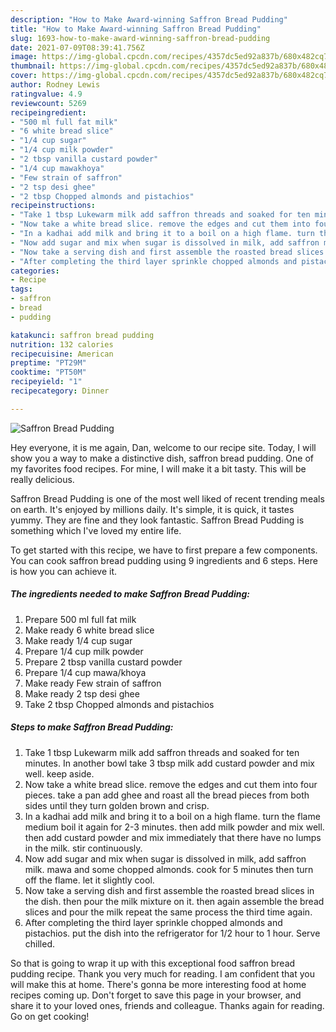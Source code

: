 ```yaml
---
description: "How to Make Award-winning Saffron Bread Pudding"
title: "How to Make Award-winning Saffron Bread Pudding"
slug: 1693-how-to-make-award-winning-saffron-bread-pudding
date: 2021-07-09T08:39:41.756Z
image: https://img-global.cpcdn.com/recipes/4357dc5ed92a837b/680x482cq70/saffron-bread-pudding-recipe-main-photo.jpg
thumbnail: https://img-global.cpcdn.com/recipes/4357dc5ed92a837b/680x482cq70/saffron-bread-pudding-recipe-main-photo.jpg
cover: https://img-global.cpcdn.com/recipes/4357dc5ed92a837b/680x482cq70/saffron-bread-pudding-recipe-main-photo.jpg
author: Rodney Lewis
ratingvalue: 4.9
reviewcount: 5269
recipeingredient:
- "500 ml full fat milk"
- "6 white bread slice"
- "1/4 cup sugar"
- "1/4 cup milk powder"
- "2 tbsp vanilla custard powder"
- "1/4 cup mawakhoya"
- "Few strain of saffron"
- "2 tsp desi ghee"
- "2 tbsp Chopped almonds and pistachios"
recipeinstructions:
- "Take 1 tbsp Lukewarm milk add saffron threads and soaked for ten minutes. In another bowl take 3 tbsp milk add custard powder and mix well. keep aside."
- "Now take a white bread slice. remove the edges and cut them into four pieces. take a pan add ghee and roast all the bread pieces from both sides until they turn golden brown and crisp."
- "In a kadhai add milk and bring it to a boil on a high flame. turn the flame medium boil it again for 2-3 minutes. then add milk powder and mix well. then add custard powder and mix immediately that there have no lumps in the milk. stir continuously."
- "Now add sugar and mix when sugar is dissolved in milk, add saffron milk. mawa and some chopped almonds. cook for 5 minutes then turn off the flame. let it slightly cool."
- "Now take a serving dish and first assemble the roasted bread slices in the dish. then pour the milk mixture on it. then again assemble the bread slices and pour the milk repeat the same process the third time again."
- "After completing the third layer sprinkle chopped almonds and pistachios. put the dish into the refrigerator for 1/2 hour to 1 hour. Serve chilled."
categories:
- Recipe
tags:
- saffron
- bread
- pudding

katakunci: saffron bread pudding 
nutrition: 132 calories
recipecuisine: American
preptime: "PT29M"
cooktime: "PT50M"
recipeyield: "1"
recipecategory: Dinner

---
```



![Saffron Bread Pudding](https://img-global.cpcdn.com/recipes/4357dc5ed92a837b/680x482cq70/saffron-bread-pudding-recipe-main-photo.jpg)

Hey everyone, it is me again, Dan, welcome to our recipe site. Today, I will show you a way to make a distinctive dish, saffron bread pudding. One of my favorites food recipes. For mine, I will make it a bit tasty. This will be really delicious.



Saffron Bread Pudding is one of the most well liked of recent trending meals on earth. It's enjoyed by millions daily. It's simple, it is quick, it tastes yummy. They are fine and they look fantastic. Saffron Bread Pudding is something which I've loved my entire life.


To get started with this recipe, we have to first prepare a few components. You can cook saffron bread pudding using 9 ingredients and 6 steps. Here is how you can achieve it.

<!--inarticleads1-->

##### The ingredients needed to make Saffron Bread Pudding:

1. Prepare 500 ml full fat milk
1. Make ready 6 white bread slice
1. Make ready 1/4 cup sugar
1. Prepare 1/4 cup milk powder
1. Prepare 2 tbsp vanilla custard powder
1. Prepare 1/4 cup mawa/khoya
1. Make ready Few strain of saffron
1. Make ready 2 tsp desi ghee
1. Take 2 tbsp Chopped almonds and pistachios




<!--inarticleads2-->

##### Steps to make Saffron Bread Pudding:

1. Take 1 tbsp Lukewarm milk add saffron threads and soaked for ten minutes. In another bowl take 3 tbsp milk add custard powder and mix well. keep aside.
1. Now take a white bread slice. remove the edges and cut them into four pieces. take a pan add ghee and roast all the bread pieces from both sides until they turn golden brown and crisp.
1. In a kadhai add milk and bring it to a boil on a high flame. turn the flame medium boil it again for 2-3 minutes. then add milk powder and mix well. then add custard powder and mix immediately that there have no lumps in the milk. stir continuously.
1. Now add sugar and mix when sugar is dissolved in milk, add saffron milk. mawa and some chopped almonds. cook for 5 minutes then turn off the flame. let it slightly cool.
1. Now take a serving dish and first assemble the roasted bread slices in the dish. then pour the milk mixture on it. then again assemble the bread slices and pour the milk repeat the same process the third time again.
1. After completing the third layer sprinkle chopped almonds and pistachios. put the dish into the refrigerator for 1/2 hour to 1 hour. Serve chilled.




So that is going to wrap it up with this exceptional food saffron bread pudding recipe. Thank you very much for reading. I am confident that you will make this at home. There's gonna be more interesting food at home recipes coming up. Don't forget to save this page in your browser, and share it to your loved ones, friends and colleague. Thanks again for reading. Go on get cooking!
